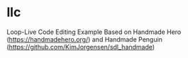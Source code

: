 # llc
Loop-Live Code Editing Example Based on Handmade Hero (https://handmadehero.org/) and Handmade Penguin (https://github.com/KimJorgensen/sdl_handmade)
